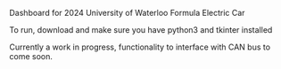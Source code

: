 Dashboard for 2024 University of Waterloo Formula Electric Car

To run, download and make sure you have python3 and tkinter installed

Currently a work in progress, functionality to interface with CAN bus to come soon.
